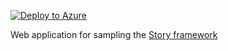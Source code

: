 [![Deploy to Azure](http://azuredeploy.net/deploybutton.png)](https://azuredeploy.net/)

Web application for sampling the [Story framework](https://github.com/narratr/story)
